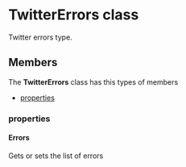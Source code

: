 
# TwitterErrors class

Twitter errors type.

## Members

The **TwitterErrors** class has this types of members

* [properties](#properties)

### properties

#### Errors

Gets or sets the list of errors

